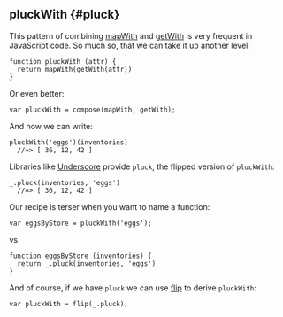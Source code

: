 ## pluckWith {#pluck}

This pattern of combining [mapWith](#mapWith) and [getWith](#getWith) is very frequent in JavaScript code. So much so, that we can take it up another level:

    function pluckWith (attr) {
      return mapWith(getWith(attr))
    }
    
Or even better:

    var pluckWith = compose(mapWith, getWith);
    
And now we can write:
    
    pluckWith('eggs')(inventories)
      //=> [ 36, 12, 42 ]
      
Libraries like [Underscore] provide `pluck`, the flipped version of `pluckWith`:

    _.pluck(inventories, 'eggs')
      //=> [ 36, 12, 42 ]

Our recipe is terser when you want to name a function:

    var eggsByStore = pluckWith('eggs');
    
vs.

    function eggsByStore (inventories) {
      return _.pluck(inventories, 'eggs')
    }
    
And of course, if we have `pluck` we can use [flip](#flip) to derive `pluckWith`:

    var pluckWith = flip(_.pluck);

[Underscore]: http://underscorejs.org
